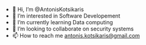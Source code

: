 - 👋 Hi, I’m @AntonisKotsikaris
- 👀 I’m interested in Software Developement
- 🌱 I’m currently learning Data computing 
- 💞️ I’m looking to collaborate on security systems 
- 📫 How to reach me antonis.kotsikaris@gmail.com

<!---
AntonisKotsikaris/AntonisKotsikaris is a ✨ special ✨ repository because its `README.md` (this file) appears on your GitHub profile.
You can click the Preview link to take a look at your changes.
--->
